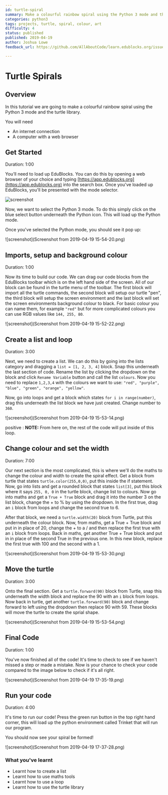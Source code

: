 ```yaml
---
id: turtle-spiral
summary: Make a colourful rainbow spiral using the Python 3 mode and the turtle library.
categories: python3
tags: projects, turtle, spiral, colour, art
difficulty: 4
status: published
published: 2019-04-19
author: Joshua Lowe
feedback_url: https://github.com/AllAboutCode/learn.edublocks.org/issues

---
```


# Turtle Spirals

## Overview

In this tutorial we are going to make a colourful rainbow spiral using the Python 3 mode and the turtle library.

You will need 
- An internet connection
- A computer with a web browser

## Get Started
Duration: 1:00

You’ll need to load up EduBlocks. You can do this by opening a web browser of your choice and typing [https://app.edublocks.org](https://app.edublocks.org) into the search box. Once you've loaded up EduBlocks, you'll be presented with the mode selector. 

![screenshot](https://i.ibb.co/tQ0JcTz/Screenshot-2019-04-14-edublocks.png)

Now, we want to select the Python 3 mode. To do this simply click on the blue select button underneath the Python icon. This will load up the Python mode.

Once you've selected the Python mode, you should see it pop up:

![screenshot](Screenshot from 2019-04-19 15-54-20.png)

## Imports, setup and background colour
Duration: 1:00

Now its time to build our code. We can drag our code blocks from the EduBlocks toolbar which is on the left hand side of the screen. All of our block can be found in the turtle menu of the toolbar. The first block will import all the turtle commands, the second block will setup our turtle "pen", the third block will setup the screen environment and the last block will set the screen environments background colour to black. For basic colour you can name them, for example `"red"` but for more complicated colours you can use RGB values like `144, 255, 80`.

![screenshot](Screenshot from 2019-04-19 15-52-22.png)

## Create a list and loop
Duration: 3:00

Next, we need to create a list. We can do this by going into the lists category and dragging a `list = [1, 2, 3, 4]` block. Snap this underneath the last section of code. Rename the list by clicking the dropdown on the block and click `Rename Variable` button and call the list `colours`. Now you need to replace `1,2,3,4` with the colours we want to use: `"red", "purple", "blue", "green", "orange", "yellow"`.

Now, go into loops and get a block which states `for i in range(number)`, drag this underneath the list block we have just created. Change number to `360`.

![screenshot](Screenshot from 2019-04-19 15-53-14.png)

positive
: **NOTE:**
From here on, the rest of the code will put inside of this loop.

## Change colour and set the width
Duration: 7:00

Our next section is the most complicated, this is where we'll do the maths to change the colour and width to create the spiral effect. Get a block from turtle that states `turtle.color(255,0,0)`, put this inside the if statement. Now, go into lists and get a rounded block that states `list[3]`, put this block where it says `255, 0, 0` in the turtle block, change list to colours. Now go into maths and get a `True + True` block and drag it into the number 3 on the list block, change the + to % by using the dropdown. In the first true, drag an `i` block from loops and change the second true to 6.

After that block, we need a `turtle.width(20)` block from Turtle, put this underneath the colour block. Now, from maths, get a True + True block and put in in place of 20, change the + to a / and then replace the first true with an `i` block from loops. Back in maths, get another True + True block and put in in place of the second True in the previous one. In this new block, replace the first true with 100 and the second with a 1.

![screenshot](Screenshot from 2019-04-19 15-53-30.png)

## Move the turtle
Duration: 3:00

Onto the final section. Get a `turtle.forward(90)` block from Turtle, snap this underneath the width block and replace the 90 with an `i` block from loops. Now back in turtle, get another `turtle.forward(90)` block and change forward to left using the dropdown then replace 90 with 59. These blocks will move the turtle to create the sprial shape.

![screenshot](Screenshot from 2019-04-19 15-53-54.png)

## Final Code
Duration: 1:00

You've now finished all of the code! It's time to check to see if we haven't missed a step or made a mistake. Now is your chance to check your code compared to the image below to check if it's all right.

![screenshot](Screenshot from 2019-04-19 17-35-19.png)

## Run your code
Duration: 4:00

It's time to run our code!
Press the green run button in the top right hand corner, this will load up the python environment called Trinket that will run our program.

You should now see your spiral be formed!

![screenshot](Screenshot from 2019-04-19 17-37-28.png)

### What you've learnt

  - Learnt how to create a list
  - Learnt how to use maths tools
  - Learnt how to use a loop
  - Learnt how to use the turtle library
